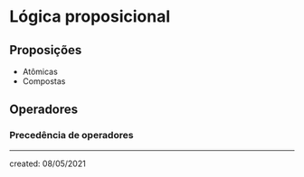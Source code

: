 # Lógica proposicional


## Proposições
- Atômicas
- Compostas

## Operadores
### Precedência de operadores

---

created: 08/05/2021

